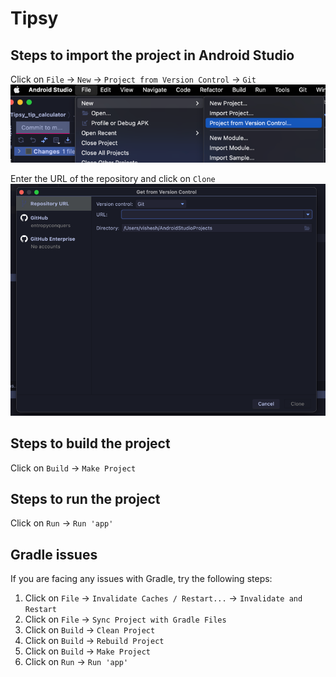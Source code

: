 # Tipsy

## Steps to import the project in Android Studio

Click on `File` -> `New` -> `Project from Version Control` -> `Git`
![img.png](img.png)

Enter the URL of the repository and click on `Clone`
![img_1.png](img_1.png)

## Steps to build the project

Click on `Build` -> `Make Project`

## Steps to run the project

Click on `Run` -> `Run 'app'`

## Gradle issues

If you are facing any issues with Gradle, try the following steps:

1. Click on `File` -> `Invalidate Caches / Restart...` -> `Invalidate and Restart`
2. Click on `File` -> `Sync Project with Gradle Files`
3. Click on `Build` -> `Clean Project`
4. Click on `Build` -> `Rebuild Project`
5. Click on `Build` -> `Make Project`
6. Click on `Run` -> `Run 'app'`



